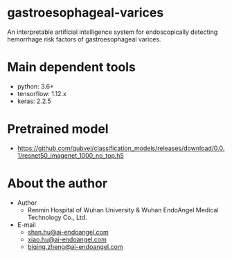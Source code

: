 # gastroesophageal-varices
An interpretable artificial intelligence system for endoscopically detecting hemorrhage risk factors of gastroesophageal varices.

# Main dependent tools
* python: 3.6+
* tensorflow: 1.12.x
* keras: 2.2.5

# Pretrained model
* https://github.com/qubvel/classification_models/releases/download/0.0.1/resnet50_imagenet_1000_no_top.h5

# About the author
* Author
  * Renmin Hospital of Wuhan University & Wuhan EndoAngel Medical Technology Co., Ltd.
* E-mail
  * shan.hu@ai-endoangel.com
  * xiao.hu@ai-endoangel.com
  * biqing.zheng@ai-endoangel.com
